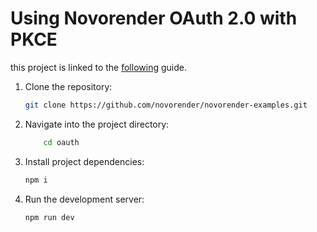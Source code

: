 # Using Novorender OAuth 2.0 with PKCE

this project is linked to the [following](https://docs.novorender.com/docs/guides/using_oauth) guide.

1. Clone the repository:

    ```bash
    git clone https://github.com/novorender/novorender-examples.git
    ```

2. Navigate into the project directory:

    ```bash
        cd oauth
    ```

3. Install project dependencies:

    ```bash
    npm i
    ```

4. Run the development server:

    ```bash
    npm run dev
    ```

